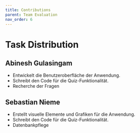 ```yaml
---
title: Contributions
parent: Team Evaluation
nav_order: 6
---
```



# **Task Distribution**

## Abinesh Gulasingam
- Entwickelt die Benutzeroberfläche der Anwendung.
- Schreibt den Code für die Quiz-Funktionalität.
- Recherche der Fragen
## Sebastian Nieme
- Erstellt visuelle Elemente und Grafiken für die Anwendung.
- Schreibt den Code für die Quiz-Funktionalität.
- Datenbankpflege
